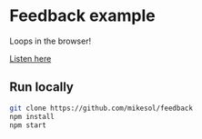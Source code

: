 # Feedback example

Loops in the browser!

[Listen here](https://mikesol.github.io/feedback/index.html)

## Run locally

```bash
git clone https://github.com/mikesol/feedback
npm install
npm start
```